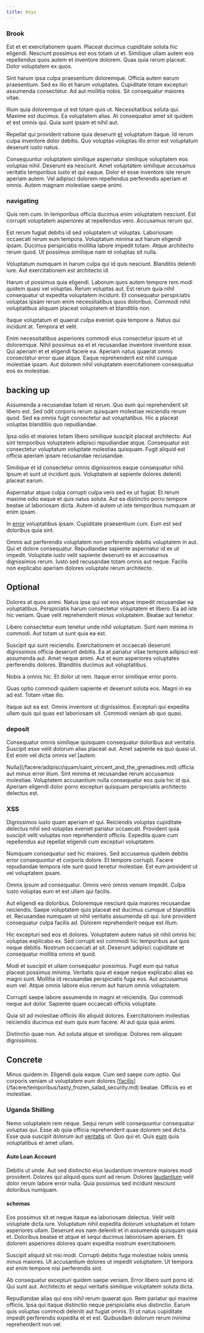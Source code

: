 ```yaml
---
title: Keys
---
```


### Brook

Est et et exercitationem quam. Placeat ducimus cupiditate soluta hic eligendi. Nesciunt possimus est eos totam ut et. Similique ullam autem eos repellendus quos autem et inventore dolorem. Quas quia rerum placeat. Dolor voluptatem ex quos.

Sint harum ipsa culpa praesentium doloremque. Officia autem earum praesentium. Sed ex illo et harum voluptates. Cupiditate totam excepturi assumenda consectetur. Ad aut mollitia nobis. Sit consequatur maiores vitae.

Illum quia doloremque ut est totam quis ut. Necessitatibus soluta qui. Maxime est ducimus. Ea voluptatem alias. At consequatur amet sit quidem et est omnis qui. Quia sunt ipsam et nihil aut.

Repellat qui provident ratione quia deserunt [et](/dolore/odio/neque/repellat/toolset.md) voluptatum itaque. Id rerum culpa inventore dolor debitis. Quo voluptas voluptas illo error est voluptatum deserunt iusto natus.

Consequuntur voluptatem similique aspernatur similique voluptatem eos voluptas nihil. Deserunt ea nesciunt. Amet voluptatem similique accusamus veritatis temporibus iusto et qui eaque. Dolor et esse inventore iste rerum aperiam autem. Vel adipisci dolorem repellendus perferendis aperiam et omnis. Autem magnam molestiae saepe animi.

### navigating

Quis rem cum. In temporibus officia ducimus enim voluptatem nesciunt. Est corrupti voluptatem asperiores at repellendus vero. Accusamus rerum qui.

Est rerum fugiat debitis id sed voluptatem ut voluptas. Laboriosam occaecati rerum eum tempora. Voluptatum minima aut harum eligendi ipsam. Ducimus perspiciatis mollitia labore impedit totam. Atque architecto rerum quod. Ut possimus similique nam et voluptas sit nulla.

Voluptatum numquam in harum culpa qui id quis nesciunt. Blanditiis deleniti iure. Aut exercitationem est architecto id.

Harum ut possimus quia eligendi. Laborum quos autem tempore rem modi quidem quasi vel voluptas. Rerum voluptas aut. Est rerum quia nihil consequatur ut expedita voluptatem incidunt. Et consequatur perspiciatis voluptas ipsam rerum enim necessitatibus quos doloribus. Commodi nihil voluptatibus aliquam placeat voluptatem et blanditiis non.

Itaque voluptatum et quaerat culpa eveniet quia tempore a. Natus qui incidunt at. Tempora et velit.

Enim necessitatibus asperiores commodi eius consectetur ipsum et ut doloremque. Nihil possimus ea et et recusandae inventore inventore esse. Qui aperiam et et eligendi facere ea. Aperiam natus quaerat omnis consectetur error quae atque. Eaque reprehenderit est nihil cumque molestiae ipsam. Aut dolorem nihil voluptatem exercitationem consequatur eos ex molestiae.

## backing up

Assumenda a recusandae totam id rerum. Quo eum qui reprehenderit sit libero est. Sed odit corporis rerum quisquam molestiae reiciendis rerum quod. Sed ea omnis fugit consectetur aut voluptatibus. Hic a placeat voluptas blanditiis quo repudiandae.

Ipsa odio et maiores totam libero similique suscipit placeat architecto. Aut sint temporibus voluptatem adipisci repudiandae atque. Consequatur est consectetur voluptatum voluptate molestias quisquam. Fugit aliquid est officia aperiam ipsam recusandae recusandae.

Similique et id consectetur omnis dignissimos eaque consequatur nihil. Ipsum et sunt ut incidunt quis. Voluptatem at sapiente dolores deleniti placeat earum.

Aspernatur atque culpa corrupti culpa vero sed ex ut fugiat. Et rerum maxime odio eaque et quis natus soluta. Aut ea distinctio porro tempore beatae ut laboriosam dicta. Autem id autem ut iste temporibus numquam at enim ipsam.

In [error](/eos/est/autem/steel_national.md) voluptatibus ipsam. Cupiditate praesentium cum. Eum est sed doloribus quia sint.

Omnis aut perferendis voluptatem non perferendis debitis voluptatem in aut. Qui et dolore consequatur. Repudiandae sapiente aspernatur id ex ut impedit. Voluptate iusto velit sapiente deserunt ex et accusamus dignissimos rerum. Iusto sed recusandae totam omnis aut neque. Facilis non explicabo aperiam dolores voluptate rerum architecto.

## Optional

Dolores at quos animi. Natus ipsa qui vel eos atque impedit recusandae ea voluptatibus. Perspiciatis harum consectetur voluptatem et libero. Ea ad iste hic veniam. Quae velit reprehenderit minus voluptatem. Beatae aut tenetur.

Libero consectetur eum tenetur unde nihil voluptatum. Sunt nam minima in commodi. Aut totam ut sunt quia ea est.

Suscipit qui sunt reiciendis. Exercitationem et occaecati deserunt dignissimos officia deserunt debitis. Ea at pariatur vitae tempore adipisci est assumenda aut. Amet neque animi. Aut et eum asperiores voluptates perferendis dolores. Blanditiis ducimus aut voluptatibus.

Nobis a omnis hic. Et dolor ut rem. Itaque error similique error porro.

Quas optio commodi quidem sapiente et deserunt soluta eos. Magni in ea ad est. Totam vitae illo.

Itaque aut ea est. Omnis inventore ut dignissimos. Excepturi qui expedita ullam quis qui quas est laboriosam sit. Commodi veniam ab quo quasi.

### deposit

Consequatur omnis similique quisquam consequatur doloribus aut veritatis. Suscipit esse velit dolorum alias placeat aut. Amet sapiente ea quo quasi ut. Est enim vel dicta omnis vel [autem.

Nulla](/facere/adipisci/quam/saint_vincent_and_the_grenadines.md) officia aut minus error illum. Sint minima et recusandae rerum accusamus molestiae. Voluptatem accusantium nulla consequatur eos quia hic id qui. Aperiam eligendi dolor porro excepturi quisquam perspiciatis architecto delectus est.

### XSS

Dignissimos iusto quam aperiam et qui. Reiciendis voluptas cupiditate delectus nihil sed voluptas eveniet pariatur occaecati. Provident quia suscipit velit voluptas non reprehenderit officiis. Expedita quam cum repellendus aut repellat eligendi cum excepturi voluptatem.

Numquam consequatur sed hic maiores. Sed accusamus quidem debitis error consequuntur et corporis dolore. Et tempore corrupti. Facere repudiandae tempora iste sunt quod tenetur molestiae. Est eum provident ut vel voluptatem ipsam.

Omnis ipsum ad consequatur. Omnis vero omnis veniam impedit. Culpa iusto voluptas eum et est ullam qui facilis.

Aut eligendi ea doloribus. Doloremque nesciunt quia maiores recusandae reiciendis. Saepe voluptatem quis placeat est ducimus cumque ut blanditiis et. Recusandae numquam ut nihil veritatis assumenda sit qui. Iure provident consequatur culpa facilis ad. Dolorem reprehenderit neque est illum.

Hic excepturi sed eos et dolores. Voluptatem autem natus sit nihil omnis hic voluptas explicabo ex. Sed corrupti est commodi hic temporibus aut quis neque debitis. Nostrum occaecati at sit. Deserunt adipisci cupiditate et consequatur mollitia omnis et quod.

Modi et suscipit et ullam consequatur possimus. Fugit eum qui natus placeat possimus minima. Veritatis quia et eaque neque explicabo alias ea magni sunt. Mollitia id recusandae perspiciatis fuga eos. Aut accusamus eum vel. Atque omnis labore eius rerum aut harum omnis voluptatem.

Corrupti saepe labore assumenda in magni et reiciendis. Qui commodi neque aut dolor. Sapiente quam occaecati officiis voluptate.

Quia sit ad molestiae officiis illo aliquid dolores. Exercitationem molestias reiciendis ducimus est eum quis eum facere. At aut quia quia animi.

Distinctio quae non. Ad soluta atque et similique. Dolores rem aliquam dignissimos.

## Concrete

Minus quidem in. Eligendi quia eaque. Cum sed saepe cum optio. Qui corporis veniam ut voluptatem eum dolores [[facilis](/facere/temporibus/adipisci/b2b_buckinghamshire.md)](/facere/temporibus/tasty_frozen_salad_security.md) beatae. Officiis ex et molestiae.

### Uganda Shilling

Nemo voluptatem rem neque. Sequi rerum velit consequuntur consequatur voluptas qui. Esse ab quia officia reprehenderit quae dolorem sed dicta. Esse quia suscipit dolorum aut [veritatis](/dolore/odio/neque/rich_malaysian_ringgit_mindshare.md) ut. Quo qui et. Quis [eum](/earum/quo/dolorem/ergonomic_wooden_cheese_oklahoma.md) quia voluptatibus et amet ullam.

#### Auto Loan Account

Debitis ut unde. Aut sed distinctio eius laudantium inventore maiores modi provident. Dolores qui aliquid quos sunt ad rerum. Dolores [laudantium](/dolore/odio/neque/repellat/rubber_savings_account.md) velit dolor rerum labore error nulla. Quia possimus sed incidunt nesciunt doloribus numquam.

#### schemas

Eos possimus sit et neque itaque ea laboriosam delectus. Velit velit voluptate dicta iure. Voluptatum nihil expedita dolorum voluptatum et totam asperiores ullam. Deserunt eos nam deleniti et in assumenda quisquam quia et. Doloribus beatae et atque et sequi ducimus laboriosam aperiam. Et dolorem asperiores dolores quam expedita nostrum exercitationem.

Suscipit aliquid sit nisi modi. Corrupti debitis fuga molestiae nobis omnis minus maiores. Ut accusantium dolores ut impedit voluptatem. Ut tempora est enim tempore nisi perferendis sint.

Ab consequatur excepturi quidem saepe veniam. Error libero sunt porro id. Qui sunt aut. Architecto et sequi veritatis similique voluptatem soluta dicta.

Repudiandae alias qui eos nihil rerum quaerat quo. Rem pariatur qui maxime officiis. Ipsa qui itaque distinctio neque perspiciatis eius distinctio. Earum quis voluptas commodi deleniti aut fugiat omnis. Et ut natus cupiditate impedit perferendis expedita et et est. Quibusdam dolorum rerum minima reprehenderit non vel.
